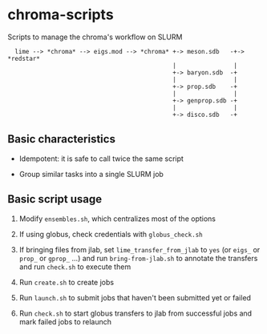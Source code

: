 # chroma-scripts

Scripts to manage the chroma's workflow on SLURM

```           
  lime --> *chroma* --> eigs.mod --> *chroma* +-> meson.sdb   -+-> *redstar*
                                              |                |
                                              +-> baryon.sdb  -+
                                              |                |
                                              +-> prop.sdb    -+
                                              |                |
                                              +-> genprop.sdb -+
                                              |                |
                                              +-> disco.sdb   -+
```
## Basic characteristics

- Idempotent: it is safe to call twice the same script

- Group similar tasks into a single SLURM job

## Basic script usage

1. Modify `ensembles.sh`, which centralizes most of the options

2. If using globus, check credentials with `globus_check.sh`

3. If bringing files from jlab, set `lime_transfer_from_jlab` to `yes` 
   (or `eigs_` or `prop_` or `gprop_` ...)  and run `bring-from-jlab.sh`
   to annotate the transfers and run `check.sh` to execute them

4. Run `create.sh` to create jobs

5. Run `launch.sh` to submit jobs that haven't been submitted yet
   or failed

5. Run `check.sh` to start globus transfers to jlab from
   successful jobs and mark failed jobs to relaunch
